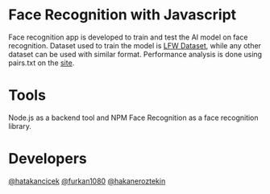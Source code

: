 # Face Recognition with Javascript
Face recognition app is developed to train and test the AI model on face recognition. Dataset used to train the model is [LFW Dataset](http://vis-www.cs.umass.edu/lfw/lfw.tgz), while any other dataset can be used with similar format. Performance analysis is done using pairs.txt on the [site](http://vis-www.cs.umass.edu/lfw/).  

# Tools
Node.js as a backend tool and NPM Face Recognition as a face recognition library.

# Developers
[@hatakancicek]( https://github.com/hatakancicek ) 
[@furkan1080]( https://github.com/furkan1080 ) 
[@hakaneroztekin]( https://github.com/furkan1080 ) 
